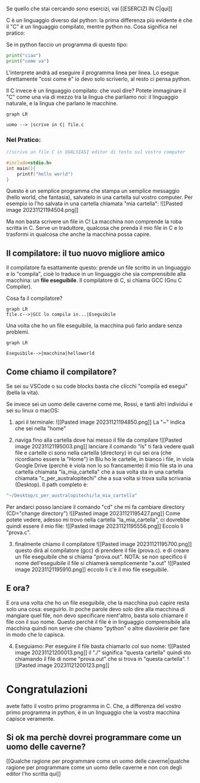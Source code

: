 Se quello che stai cercando sono esercizi, vai [[ESERCIZI IN C|qui]]

C è un linguaggio diverso dal python: la prima differenza più evidente è che il "C" è un linguaggio compilato, mentre python no. Cosa significa nel pratico:

Se in python faccio un programma di questo tipo:

```python
print("ciao")
print("come va")
```

L'interprete andrà ad eseguire il programma linea per linea. Lo esegue direttamente "così come è" io devo solo scriverlo, al resto ci pensa python.

Il C invece è un linguaggio compilato: che vuol dire?
Potete immaginare il "C" come una via di mezzo tra la lingua che parliamo noi: il linguaggio naturale, e la lingua che parlano le macchine.

```mermaid
graph LR

uomo --> |scrive in C| file.c

```

### Nel Pratico:
```C
//scrivo un file C in QUALSIASI editor di testo sul vostro computer

#include<stdio.h>
int main(){
	printf("hello world")
}
```

Questo è un semplice programma che stampa un semplice messaggio (hello world, che fantasia), salvatelo in una cartella sul vostro computer. Per esempio io l'ho salvata in una cartella chiamata "mia cartella":
![[Pasted image 20231121194504.png]]

Ma non basta scrivere un file in C!
La macchina non comprende la roba scritta in C.
Serve un traduttore, qualcosa che prenda il mio file in C e lo trasformi in qualcosa che anche la macchina possa capire.
## Il compilatore: il tuo nuovo migliore amico
Il compilatore fa esattamente questo: prende un file scritto in un linguaggio e lo "compila", cioè lo traduce in un linguaggio che sia comprensibile alla macchina: un **file eseguibile**.
Il compilatore di C, si chiama GCC (Gnu C Compiler).

Cosa fa il compilatore?
```mermaid
graph LR
file.c-->|GCC lo compila in...|Eseguibile
```
Una volta che ho un file eseguibile, la macchina può farlo andare senza problemi.

```mermaid
graph LR

Eseguibile-->|macchina|helloworld
```

## Come chiamo il compilatore?
Se sei su VSCode o su code blocks basta che clicchi "compila ed esegui" (bella la vita).

Se invece sei un uomo delle caverne come me, Rossi, e tanti altri individui e sei su linux o macOS:
1. apri il terminale:
![[Pasted image 20231121194850.png]]
La "~" indica che sei nella "home"

2. naviga fino alla cartella dove hai messo il file da compilare
![[Pasted image 20231121195003.png]]
lanciare il comando "ls" ti farà vedere quali file e cartelle ci sono nella cartella (directory) in cui sei ora (che ricordiamo essere la "Home")
in Blu ho le cartelle, in bianco i file, in viola Google Drive (perchè è viola non lo so francamente)
Il mio file sta in una cartella chiamata "la_mia_cartella" che a sua volta sta in una cartella chiamata "c_per_australopitechi" che a sua volta si trova sulla scrivania (Desktop).
Il path completo è:
```bash
"~/Desktop/c_per_australopitechi/la_mia_cartella"
```
Per andarci posso lanciare il comando "cd" che mi fa cambiare directory (CD="change directory")
![[Pasted image 20231121195427.png]]
Come potete vedere, adesso mi trovo nella cartella "la_mia_cartella", ci dovrebbe quindi essere il mio file:
![[Pasted image 20231121195556.png]]
Eccolo lì "prova.c".

3. finalmente chiamo il compilatore
![[Pasted image 20231121195700.png]]
questo dirà al compilatore (gcc) di prendere il file (prova.c). e di creare un file eseguibile che si chiama "prova.out". 
NOTA: se non specifico il nome dell'eseguibile il file si chiamerà semplicemente "a.out"
![[Pasted image 20231121195910.png]]
eccolo lì c'è il mio file eseguibile.

## E ora?
E ora una volta che ho un file eseguibile, che la macchina può capire resta solo una cosa: eseguirlo.
In poche parole devo solo dire alla macchina di mangiare quel file, non devo specificare nient'altro, basta solo chiamare il file con il suo nome. Questo perchè il file è in linguaggio comprensibile alla macchina quindi non serve che chiamo "python" o altre diavolerie per fare in modo che lo capisca.

4. Eseguiamo:
Per eseguire il file basta chiamarlo col suo nome:
![[Pasted image 20231121200013.png]]
il "./" significa "questa cartella" quindi sto chiamando il file di nome "prova.out" che si trova in "questa cartella".
![[Pasted image 20231121200123.png]]

# Congratulazioni
avete fatto il vostro primo programma in C. Che, a differenza del vostro primo programma in python, è in un linguaggio che la vostra macchina capisce veramente.

## Si ok ma perchè dovrei programmare come un uomo delle caverne?
[[Qualche ragione per programmare come un uomo delle caverne|qualche ragione per programmare come un uomo delle caverne e non con degli editor l'ho scritta qui]]
